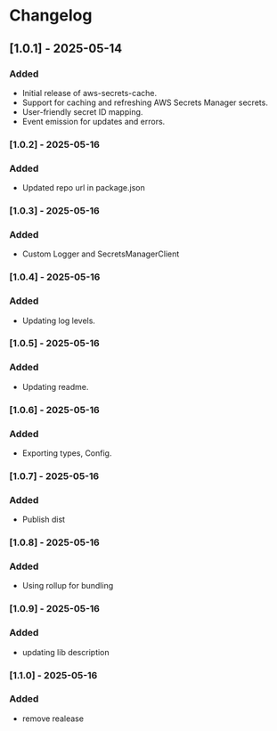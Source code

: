# Changelog

## [1.0.1] - 2025-05-14

### Added
- Initial release of aws-secrets-cache.
- Support for caching and refreshing AWS Secrets Manager secrets.
- User-friendly secret ID mapping.
- Event emission for updates and errors.

### [1.0.2] - 2025-05-16

### Added
- Updated repo url in package.json

### [1.0.3] - 2025-05-16

### Added
- Custom Logger and SecretsManagerClient

### [1.0.4] - 2025-05-16

### Added
- Updating log levels.

### [1.0.5] - 2025-05-16

### Added
- Updating readme.

### [1.0.6] - 2025-05-16

### Added
- Exporting types, Config.

### [1.0.7] - 2025-05-16

### Added
- Publish dist

### [1.0.8] - 2025-05-16

### Added
- Using rollup for bundling

### [1.0.9] - 2025-05-16

### Added
- updating lib description

### [1.1.0] - 2025-05-16

### Added
- remove realease